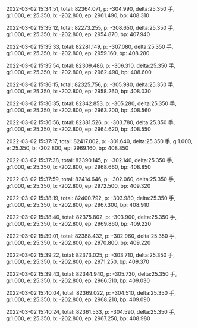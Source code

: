 2022-03-02 15:34:51, total: 82364.071, p: -304.990, delta:25.350 手, g:1.000, e: 25.350, b: -202.800, ep: 2961.490, bp: 408.310

2022-03-02 15:35:12, total: 82273.255, p: -308.650, delta:25.350 手, g:1.000, e: 25.350, b: -202.800, ep: 2954.870, bp: 407.940

2022-03-02 15:35:33, total: 82281.149, p: -307.080, delta:25.350 手, g:1.000, e: 25.350, b: -202.800, ep: 2959.160, bp: 408.280

2022-03-02 15:35:54, total: 82309.486, p: -306.310, delta:25.350 手, g:1.000, e: 25.350, b: -202.800, ep: 2962.490, bp: 408.600

2022-03-02 15:36:15, total: 82325.756, p: -305.980, delta:25.350 手, g:1.000, e: 25.350, b: -202.800, ep: 2958.260, bp: 408.030

2022-03-02 15:36:35, total: 82342.853, p: -305.280, delta:25.350 手, g:1.000, e: 25.350, b: -202.800, ep: 2963.200, bp: 408.560

2022-03-02 15:36:56, total: 82381.526, p: -303.780, delta:25.350 手, g:1.000, e: 25.350, b: -202.800, ep: 2964.620, bp: 408.550

2022-03-02 15:37:17, total: 82417.002, p: -301.640, delta:25.350 手, g:1.000, e: 25.350, b: -202.800, ep: 2969.160, bp: 408.850

2022-03-02 15:37:38, total: 82390.145, p: -302.140, delta:25.350 手, g:1.000, e: 25.350, b: -202.800, ep: 2968.660, bp: 408.850

2022-03-02 15:37:59, total: 82414.646, p: -302.060, delta:25.350 手, g:1.000, e: 25.350, b: -202.800, ep: 2972.500, bp: 409.320

2022-03-02 15:38:19, total: 82400.792, p: -303.980, delta:25.350 手, g:1.000, e: 25.350, b: -202.800, ep: 2967.300, bp: 408.910

2022-03-02 15:38:40, total: 82375.802, p: -303.900, delta:25.350 手, g:1.000, e: 25.350, b: -202.800, ep: 2969.860, bp: 409.220

2022-03-02 15:39:01, total: 82388.432, p: -302.960, delta:25.350 手, g:1.000, e: 25.350, b: -202.800, ep: 2970.800, bp: 409.220

2022-03-02 15:39:22, total: 82373.025, p: -303.710, delta:25.350 手, g:1.000, e: 25.350, b: -202.800, ep: 2971.250, bp: 409.370

2022-03-02 15:39:43, total: 82344.940, p: -305.730, delta:25.350 手, g:1.000, e: 25.350, b: -202.800, ep: 2966.510, bp: 409.030

2022-03-02 15:40:04, total: 82369.022, p: -304.510, delta:25.350 手, g:1.000, e: 25.350, b: -202.800, ep: 2968.210, bp: 409.090

2022-03-02 15:40:24, total: 82361.533, p: -304.590, delta:25.350 手, g:1.000, e: 25.350, b: -202.800, ep: 2967.250, bp: 408.980